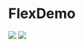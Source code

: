 # FlexDemo
![](http://seniorzhai.github.io/img/16012301.png)
![](http://seniorzhai.github.io/img/16012302.png)
